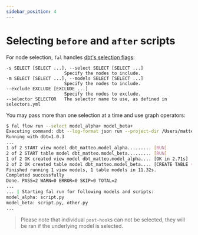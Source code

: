 ```yaml
---
sidebar_position: 4
---
```


# Selecting `before` and `after` scripts

For node selection, `fal` handles [dbt's selection flags](https://docs.getdbt.com/reference/node-selection/syntax):

```
-s SELECT [SELECT ...], --select SELECT [SELECT ...]
                      Specify the nodes to include.
-m SELECT [SELECT ...], --models SELECT [SELECT ...]
                      Specify the nodes to include.
--exclude EXCLUDE [EXCLUDE ...]
                      Specify the nodes to exclude.
--selector SELECTOR   The selector name to use, as defined in selectors.yml
```

You may pass more than one selection at a time and use graph operators:

```bash
$ fal flow run --select model_alpha+ model_beta+
Executing command: dbt --log-format json run --project-dir /Users/matteo/Projects/fal/fal_dbt_examples --profiles-dir . --exclude lombardia_covid miami
Running with dbt=1.0.3
...
1 of 2 START view model dbt_matteo.model_alpha......... [RUN]
2 of 2 START table model dbt_matteo.model_beta......... [RUN]
1 of 2 OK created view model dbt_matteo.model_alpha.... [OK in 2.71s]
2 of 2 OK created table model dbt_matteo.model_beta.... [CREATE TABLE (10.0 rows, 2.6 KB processed) in 4.32s]
Finished running 1 view models, 1 table models in 11.32s.
Completed successfully
Done. PASS=2 WARN=0 ERROR=0 SKIP=0 TOTAL=2
...
... | Starting fal run for following models and scripts:
model_alpha: script.py
model_beta: script.py, other.py
...
```

> Please note that individual `post-hook`s can not be selected, they will be ran if the underlying
> model is selected.
